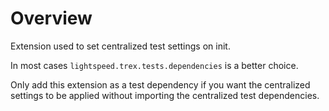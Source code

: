 # Overview

Extension used to set centralized test settings on init.

In most cases `lightspeed.trex.tests.dependencies` is a better choice.

Only add this extension as a test dependency if you want the centralized settings to be applied without importing the
centralized test dependencies.
